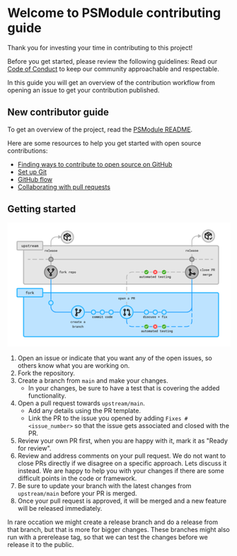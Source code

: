 <!--
    https://docs.github.com/en/communities/setting-up-your-project-for-healthy-contributions/setting-guidelines-for-repository-contributors
-->

# Welcome to PSModule contributing guide

Thank you for investing your time in contributing to this project!

Before you get started, please review the following guidelines:
Read our [Code of Conduct](./CODE_OF_CONDUCT.md) to keep our community approachable and respectable.

In this guide you will get an overview of the contribution workflow from opening an issue to get your contribution published.

## New contributor guide

To get an overview of the project, read the [PSModule README](../profile/README.md).

Here are some resources to help you get started with open source contributions:

- [Finding ways to contribute to open source on GitHub](https://docs.github.com/get-started/exploring-projects-on-github/finding-ways-to-contribute-to-open-source-on-github)
- [Set up Git](https://docs.github.com/get-started/quickstart/set-up-git)
- [GitHub flow](https://docs.github.com/get-started/quickstart/github-flow)
- [Collaborating with pull requests](https://docs.github.com/github/collaborating-with-pull-requests)

## Getting started

![Contributing flow](../profile/contributionflow.png)

1. Open an issue or indicate that you want any of the open issues, so others know what you are working on.
1. Fork the repository.
1. Create a branch from `main` and make your changes.
   - In your changes, be sure to have a test that is covering the added functionality.
1. Open a pull request towards `upstream/main`.
   - Add any details using the PR template.
   - Link the PR to the issue you opened by adding `Fixes #<issue_number>` so that the issue gets associated and closed with the PR.
1. Review your own PR first, when you are happy with it, mark it as "Ready for review".
1. Review and address comments on your pull request. We do not want to close PRs directly if we disagree on a specific approach.
  Lets discuss it instead. We are happy to help you with your changes if there are some difficult points in the code or framework.
1. Be sure to update your branch with the latest changes from `upstream/main` before your PR is merged.
1. Once your pull request is approved, it will be merged and a new feature will be released immediately.

In rare occation we might create a release branch and do a release from that branch, but that is more for bigger changes.
These branches might also run with a prerelease tag, so that we can test the changes before we release it to the public.
